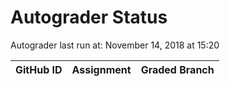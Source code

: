 # Autograder Status
Autograder last run at: November 14, 2018 at 15:20

| GitHub ID | Assignment | Graded Branch |
|-----------|------------|---------------|
